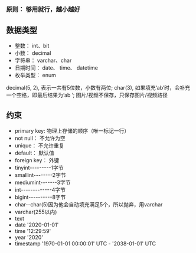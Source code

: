### 原则： 够用就行，越小越好
## 数据类型
- 整数： int、bit
- 小数： decimal
- 字符串： varchar、char
- 日期时间： date、 time、 datetime
- 枚举类型： enum

decimal(5, 2), 表示一共有5位数，小数有两位;
char(3), 如果填充‘ab’时，会补充一个空格，即最后结果为‘ab ’;
图片/视频不保存，只保存图片/视频路径


## 约束
- primary key: 物理上存储的顺序（唯一标记一行）
- not null： 不允许为空
- unique： 不允许重复
- default： 默认值
- foreign key： 外键
- tinyint---------1字节
- smallint--------2字节
- mediumint-------3字节
- int-------------4字节
- bigint----------8字节
- char--char(5)因为他会自动填充满足5个，所以抛弃，用varchar
- varchar(255以内)
- text
- date '2020-01-01'
- time '12:29:59'
- year '2020'
- timestamp '1970-01-01 00:00:01' UTC - '2038-01-01' UTC

